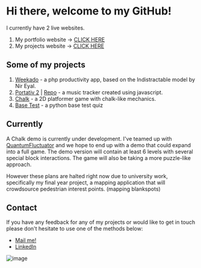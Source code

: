 # Hi there, welcome to my GitHub!

I currently have 2 live websites.
1. My portfolio website -> [CLICK HERE](https://soranaioanamarin.com/)
1. My projects website -> [CLICK HERE](https://simprojects.cf/)

## Some of my projects
1. [Weekado](https://github.com/codingSIM/weekado) - a php productivity app, based on the Indistractable model by Nir Eyal.
2. [Portativ 2](https://simprojects.cf/p/portativ2/) | [Repo](https://github.com/codingSIM/Portativ2) - a music tracker created using javascript.
3. [Chalk](https://simprojects.cf/p/chalk/) - a 2D platformer game with chalk-like mechanics.
4. [Base Test](https://github.com/codingSIM/BasesTestPy) - a python base test quiz

## Currently
A Chalk demo is currently under development. I've teamed up with [QuantumFluctuator](https://github.com/QuantumFluctuator) and we hope to end up with a demo that could expand into a full game. The demo version will contain at least 6 levels with several special block interactions. The game will also be taking a more puzzle-like approach. 

However these plans are halted right now due to university work, specifically my final year project, a mapping application that will crowdsource pedestrian interest points. (mapping blankspots)

## Contact
If you have any feedback for any of my projects or would like to get in touch please don't hesitate to use one of the methods below:
* [Mail me!](mailto:simcoding@gmail.com)
* [LinkedIn](https://www.linkedin.com/in/simcoding/)

![image](https://user-images.githubusercontent.com/57096435/156322970-c204a2dd-4d9b-40df-b91c-f5eaf7c6ba9c.png)

<!--
**codingSIM/codingSIM** is a ✨ _special_ ✨ repository because its `README.md` (this file) appears on your GitHub profile.

Here are some ideas to get you started:

- 🔭 I’m currently working on ...
- 🌱 I’m currently learning ...
- 👯 I’m looking to collaborate on ...
- 🤔 I’m looking for help with ...
- 💬 Ask me about ...
- 📫 How to reach me: ...
- 😄 Pronouns: ...
- ⚡ Fun fact: ...
-->


